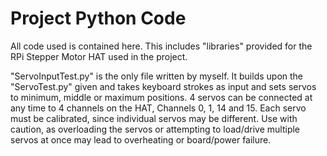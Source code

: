 # Project Python Code

All code used is contained here.
This includes "libraries" provided for the RPi Stepper Motor HAT used in the project.

"ServoInputTest.py" is the only file written by myself. It builds upon the "ServoTest.py" given and takes keyboard strokes
as input and sets servos to minimum, middle or maximum positions. 4 servos can be connected at any time to 4 channels on
the HAT, Channels 0, 1, 14 and 15. Each servo must be calibrated, since individual servos may be different.
Use with caution, as overloading the servos or attempting to load/drive multiple servos at once may lead to overheating or
board/power failure.
